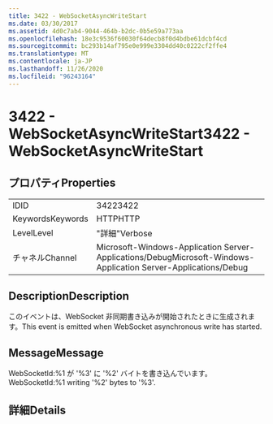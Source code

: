 ```yaml
---
title: 3422 - WebSocketAsyncWriteStart
ms.date: 03/30/2017
ms.assetid: 4d0c7ab4-9044-464b-b2dc-0b5e59a773aa
ms.openlocfilehash: 18e3c9536f60030f64decb8f0d4bdbe61dcbf4cd
ms.sourcegitcommit: bc293b14af795e0e999e3304dd40c0222cf2ffe4
ms.translationtype: MT
ms.contentlocale: ja-JP
ms.lasthandoff: 11/26/2020
ms.locfileid: "96243164"
---
```

# <a name="3422---websocketasyncwritestart"></a><span data-ttu-id="eea43-102">3422 - WebSocketAsyncWriteStart</span><span class="sxs-lookup"><span data-stu-id="eea43-102">3422 - WebSocketAsyncWriteStart</span></span>

## <a name="properties"></a><span data-ttu-id="eea43-103">プロパティ</span><span class="sxs-lookup"><span data-stu-id="eea43-103">Properties</span></span>  
  
|||  
|-|-|  
|<span data-ttu-id="eea43-104">ID</span><span class="sxs-lookup"><span data-stu-id="eea43-104">ID</span></span>|<span data-ttu-id="eea43-105">3422</span><span class="sxs-lookup"><span data-stu-id="eea43-105">3422</span></span>|  
|<span data-ttu-id="eea43-106">Keywords</span><span class="sxs-lookup"><span data-stu-id="eea43-106">Keywords</span></span>|<span data-ttu-id="eea43-107">HTTP</span><span class="sxs-lookup"><span data-stu-id="eea43-107">HTTP</span></span>|  
|<span data-ttu-id="eea43-108">Level</span><span class="sxs-lookup"><span data-stu-id="eea43-108">Level</span></span>|<span data-ttu-id="eea43-109">"詳細"</span><span class="sxs-lookup"><span data-stu-id="eea43-109">Verbose</span></span>|  
|<span data-ttu-id="eea43-110">チャネル</span><span class="sxs-lookup"><span data-stu-id="eea43-110">Channel</span></span>|<span data-ttu-id="eea43-111">Microsoft-Windows-Application Server-Applications/Debug</span><span class="sxs-lookup"><span data-stu-id="eea43-111">Microsoft-Windows-Application Server-Applications/Debug</span></span>|  
  
## <a name="description"></a><span data-ttu-id="eea43-112">Description</span><span class="sxs-lookup"><span data-stu-id="eea43-112">Description</span></span>  

 <span data-ttu-id="eea43-113">このイベントは、WebSocket 非同期書き込みが開始されたときに生成されます。</span><span class="sxs-lookup"><span data-stu-id="eea43-113">This event is emitted when WebSocket asynchronous write has started.</span></span>  
  
## <a name="message"></a><span data-ttu-id="eea43-114">Message</span><span class="sxs-lookup"><span data-stu-id="eea43-114">Message</span></span>  

 <span data-ttu-id="eea43-115">WebSocketId:%1 が '%3' に '%2' バイトを書き込んでいます。</span><span class="sxs-lookup"><span data-stu-id="eea43-115">WebSocketId:%1 writing '%2' bytes to '%3'.</span></span>  
  
## <a name="details"></a><span data-ttu-id="eea43-116">詳細</span><span class="sxs-lookup"><span data-stu-id="eea43-116">Details</span></span>
